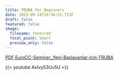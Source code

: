 ```yaml
---
title: TRUBA for Beginners
date: 2023-09-14T19:34:51.713Z
draft: false
featured: false
image:
  filename: featured
  focal_point: Smart
  preview_only: false
---
```

[PDF EuroCC-Seminer_Yeni-Baslayanlar-icin-TRUBA](/uploads/EuroCC-Seminer_Yeni-Baslayanlar-icin-TRUBA.pdf)


{{< youtube AxIvy53Uv5U >}}